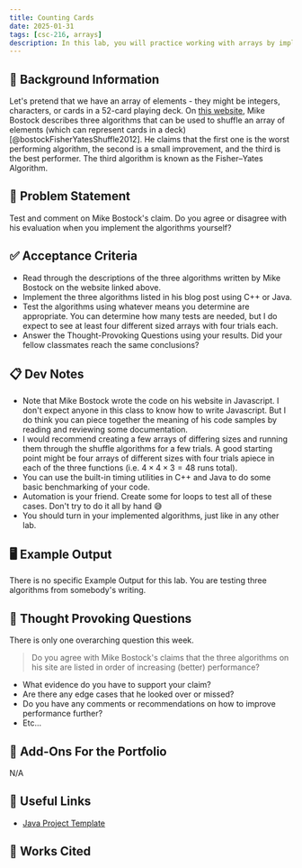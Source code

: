 ```yaml
---
title: Counting Cards
date: 2025-01-31
tags: [csc-216, arrays]
description: In this lab, you will practice working with arrays by implementing three shuffling algorithms described by Mike Bostock in one of his blog posts.
---
```


## 🔖 Background Information

Let's pretend that we have an array of elements - they might be integers, characters, or cards in a 52-card playing deck. On [this website](https://bost.ocks.org/mike/shuffle/), Mike Bostock describes three algorithms that can be used to shuffle an array of elements (which can represent cards in a deck) [@bostockFisherYatesShuffle2012]. He claims that the first one is the worst performing algorithm, the second is a small improvement, and the third is the best performer. The third algorithm is known as the Fisher–Yates Algorithm.

## 🎯 Problem Statement

Test and comment on Mike Bostock's claim. Do you agree or disagree with his evaluation when you implement the algorithms yourself?

## ✅ Acceptance Criteria

* Read through the descriptions of the three algorithms written by Mike Bostock on the website linked above.
* Implement the three algorithms listed in his blog post using C++ or Java.
* Test the algorithms using whatever means you determine are appropriate. You can determine how many tests are needed, but I do expect to see at least four different sized arrays with four trials each.
* Answer the Thought-Provoking Questions using your results. Did your fellow classmates reach the same conclusions?

## 📋 Dev Notes

* Note that Mike Bostock wrote the code on his website in Javascript. I don't expect anyone in this class to know how to write Javascript. But I do think you can piece together the meaning of his code samples by reading and reviewing some documentation.
* I would recommend creating a few arrays of differing sizes and running them through the shuffle algorithms for a few trials. A good starting point might be four arrays of different sizes with four trials apiece in each of the three functions (i.e. $4 \times 4 \times 3 = 48$ runs total).
* You can use the built-in timing utilities in C++ and Java to do some basic benchmarking of your code.
* Automation is your friend. Create some for loops to test all of these cases. Don't try to do it all by hand 😅
* You should turn in your implemented algorithms, just like in any other lab.

## 🖥️ Example Output

There is no specific Example Output for this lab. You are testing three algorithms from somebody's writing.

## 📝 Thought Provoking Questions

There is only one overarching question this week.

> Do you agree with Mike Bostock's claims that the three algorithms on his site are listed in order of increasing (better) performance?

* What evidence do you have to support your claim?
* Are there any edge cases that he looked over or missed?
* Do you have any comments or recommendations on how to improve performance further?
* Etc...

## 💼 Add-Ons For the Portfolio

N/A

## 🔗 Useful Links

* [Java Project Template](https://github.com/cmvandrevala/counting-cards-java-template)

## 📘 Works Cited

[//]: <> (This is a placeholder for where the Works Cited will be rendered for this page.)
